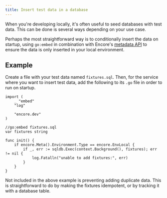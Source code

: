 ```yaml
---
title: Insert test data in a database
---
```


When you're developing locally, it's often useful to seed databases with test data.
This can be done is several ways depending on your use case.

Perhaps the most straightforward way is to conditionally insert the data on startup, using `go:embed` in combination with Encore's [metadata API](/docs/develop/metadata) to ensure the data is only inserted in your local environment.

## Example

Create a file with your test data named `fixtures.sql`.
Then, for the service where you want to insert test data, add the following to its `.go` file in order to run on startup.

```
import (
    _ "embed"
    "log"

    "encore.dev"
)

//go:embed fixtures.sql
var fixtures string

func init() {
    if encore.Meta().Environment.Type == encore.EnvLocal {
        if _, err := sqldb.Exec(context.Background(), fixtures); err != nil {
            log.Fatalln("unable to add fixtures:", err)
        }
    }
}
```

Not included in the above example is preventing adding duplicate data. This is straightforward to do by making the fixtures idempotent, or by tracking it with a database table.
